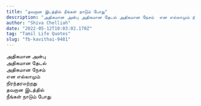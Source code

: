 ```yaml
---
title: "தவறான இடத்தில் நீங்கள் நாடும் போது"
description: "அதிகமான அன்பு அதிகமான தேடல் அதிகமான நேசம்  என எல்லாமும் நிரந்தரமற்றது தவறான இடத்தில் நீங்கள் நாடும் போது."
author: "Shiva Chelliah"
date: "2022-05-12T10:03:02.170Z"
tag: "Tamil Life Quotes"
slug: "fb-kavithai-9481"
---
```


அதிகமான அன்பு  
அதிகமான தேடல்  
அதிகமான நேசம்  
என எல்லாமும்  
நிரந்தரமற்றது  
தவறான இடத்தில்  
நீங்கள் நாடும் போது
